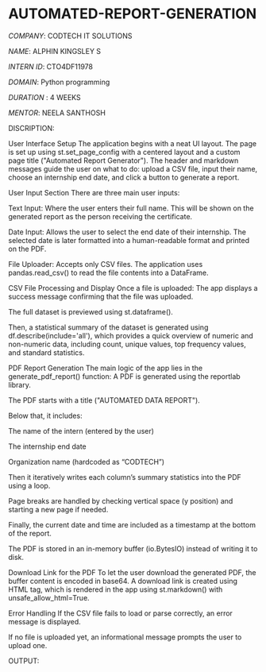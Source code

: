 # AUTOMATED-REPORT-GENERATION

*COMPANY*: CODTECH IT SOLUTIONS

*NAME*: ALPHIN KINGSLEY S

*INTERN ID*: CTO4DF11978

*DOMAIN*: Python programming

*DURATION* : 4 WEEKS

*MENTOR*: NEELA SANTHOSH

DISCRIPTION:

User Interface Setup The application begins with a neat UI layout. The page is set up using st.set_page_config with a centered layout and a custom page title ("Automated Report Generator"). The header and markdown messages guide the user on what to do: upload a CSV file, input their name, choose an internship end date, and click a button to generate a report.

User Input Section There are three main user inputs:

Text Input: Where the user enters their full name. This will be shown on the generated report as the person receiving the certificate.

Date Input: Allows the user to select the end date of their internship. The selected date is later formatted into a human-readable format and printed on the PDF.

File Uploader: Accepts only CSV files. The application uses pandas.read_csv() to read the file contents into a DataFrame.

CSV File Processing and Display Once a file is uploaded:
The app displays a success message confirming that the file was uploaded.

The full dataset is previewed using st.dataframe().

Then, a statistical summary of the dataset is generated using df.describe(include='all'), which provides a quick overview of numeric and non-numeric data, including count, unique values, top frequency values, and standard statistics.

PDF Report Generation The main logic of the app lies in the generate_pdf_report() function:
A PDF is generated using the reportlab library.

The PDF starts with a title ("AUTOMATED DATA REPORT").

Below that, it includes:

The name of the intern (entered by the user)

The internship end date

Organization name (hardcoded as “CODTECH”)

Then it iteratively writes each column’s summary statistics into the PDF using a loop.

Page breaks are handled by checking vertical space (y position) and starting a new page if needed.

Finally, the current date and time are included as a timestamp at the bottom of the report.

The PDF is stored in an in-memory buffer (io.BytesIO) instead of writing it to disk.

Download Link for the PDF To let the user download the generated PDF, the buffer content is encoded in base64. A download link is created using HTML tag, which is rendered in the app using st.markdown() with unsafe_allow_html=True.

Error Handling If the CSV file fails to load or parse correctly, an error message is displayed.

If no file is uploaded yet, an informational message prompts the user to upload one.

OUTPUT:
